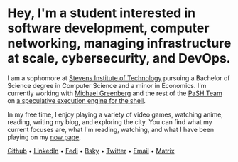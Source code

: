 # Hey, I'm a student interested in software **development**, computer **networking**, managing **infrastructure** at **scale**, **cybersecurity**, and **DevOps**.

I am a sophomore at [Stevens Institute of
Technology](https://www.stevens.edu/school-engineering-science/departments/computer-science)
pursuing a Bachelor of Science degree in Computer Science and a minor in
Economics. I'm currently working with [Michael
Greenberg](https://greenberg.science/) and the rest of the [PaSH
Team](https://binpa.sh/) on [a speculative execution engine for the
shell](https://sigops.org/s/conferences/hotos/2023/papers/liargkovas.pdf).

In my free time, I enjoy playing a variety of video games, watching anime,
reading, writing my blog, and exploring the city. You can find what my current
focuses are, what I'm reading, watching, and what I have been playing on my [now
page](/now).

[Github](https://github.com/ezrizhu) •
[LinkedIn](https://linkedin.com/in/ezrizhu) •
[Fedi](https://sleepless.cafe/ezri) • [Bsky](https://bsky.app/profile/ezrizhu.com) •
[Twitter](https://twitter.com/ezrizhu) • [Email](mailto:me@ezrizhu.com) •
[Matrix](https://matrix.to/#/@ezri:envs.net)

